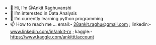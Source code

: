- 👋 Hi, I’m @Ankit Raghuvanshi
- 👀 I’m interested in Data Analysis
- 🌱 I’m currently learning python programming
- 📫 How to reach me ... 
email:- 28ankit.raghu@gmail.com ; 
linkedin:- www.linkedin.com/in/ankit-rv ;
kaggle:- https://www.kaggle.com/ankittt/account


<!---
Ankit-RV/Ankit-RV is a ✨ special ✨ repository because its `README.md` (this file) appears on your GitHub profile.
You can click the Preview link to take a look at your changes.
--->
